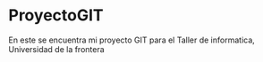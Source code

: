 # ProyectoGIT
En este se encuentra mi proyecto GIT para el Taller de informatica, Universidad de la frontera
